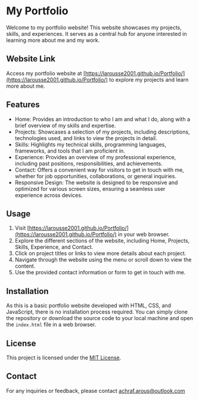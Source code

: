 # My Portfolio

Welcome to my portfolio website! This website showcases my projects, skills, and experiences. It serves as a central hub for anyone interested in learning more about me and my work.

## Website Link

Access my portfolio website at [https://larousse2001.github.io/Portfolio/](https://larousse2001.github.io/Portfolio/) to explore my projects and learn more about me.

## Features

- Home: Provides an introduction to who I am and what I do, along with a brief overview of my skills and expertise.
- Projects: Showcases a selection of my projects, including descriptions, technologies used, and links to view the projects in detail.
- Skills: Highlights my technical skills, programming languages, frameworks, and tools that I am proficient in.
- Experience: Provides an overview of my professional experience, including past positions, responsibilities, and achievements.
- Contact: Offers a convenient way for visitors to get in touch with me, whether for job opportunities, collaborations, or general inquiries.
- Responsive Design: The website is designed to be responsive and optimized for various screen sizes, ensuring a seamless user experience across devices.

## Usage

1. Visit [https://larousse2001.github.io/Portfolio/](https://larousse2001.github.io/Portfolio/) in your web browser.
2. Explore the different sections of the website, including Home, Projects, Skills, Experience, and Contact.
3. Click on project titles or links to view more details about each project.
4. Navigate through the website using the menu or scroll down to view the content.
5. Use the provided contact information or form to get in touch with me.

## Installation

As this is a basic portfolio website developed with HTML, CSS, and JavaScript, there is no installation process required. You can simply clone the repository or download the source code to your local machine and open the `index.html` file in a web browser.

## License

This project is licensed under the [MIT License](LICENSE).

## Contact

For any inquiries or feedback, please contact achraf.arous@outlook.com
